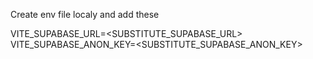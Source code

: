 Create env file localy and add these

VITE_SUPABASE_URL=<SUBSTITUTE_SUPABASE_URL>
VITE_SUPABASE_ANON_KEY=<SUBSTITUTE_SUPABASE_ANON_KEY>
